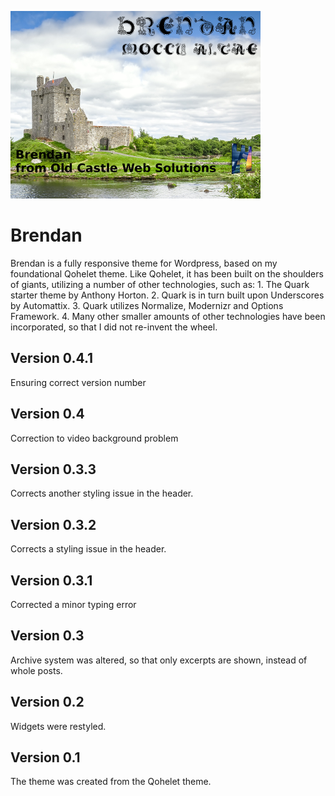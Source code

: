![brendan](./assets/brendan400.png)

# Brendan
Brendan is a fully responsive theme for Wordpress, based on my foundational Qohelet theme. Like Qohelet, it has been built on the shoulders of giants, utilizing a number of other technologies, such as: 1. The Quark starter theme by Anthony Horton. 2. Quark is in turn built upon Underscores by Automattix. 3. Quark utilizes Normalize, Modernizr and Options Framework. 4. Many other smaller amounts of other technologies have been incorporated, so that I did not re-invent the wheel.

## Version 0.4.1
Ensuring correct version number

## Version 0.4
Correction to video background problem

## Version 0.3.3
Corrects another styling issue in the header.

## Version 0.3.2
Corrects a styling issue in the header.

## Version 0.3.1
Corrected a minor typing error

## Version 0.3
Archive system was altered, so that only excerpts are shown, instead of whole posts.

## Version 0.2
Widgets were restyled.

## Version 0.1
The theme was created from the Qohelet theme.


